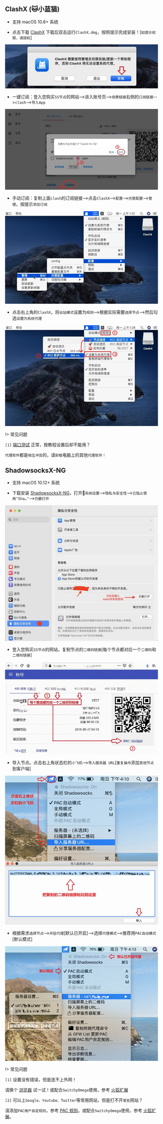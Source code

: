 ## ClashX (🐱小蓝猫)

* 支持 macOS 10.6+ 系统

* 点击下载 <a href="media/mac/ClashX.dmg" target="_blank">ClashX</a> 下载后双击运行`ClashX.dmg`，按照提示完成安装！[`如提示权限，请授权`]

![ClashX](media/mac/cx_1.jpg ':size=720')

* 一键订阅：登入您购买`SS节点`的网站-->进入账号页-->`续费链接`右侧的`订阅链接`-->`clash`-->`导入App`

![ClashX](media/mac/cx_2.jpg ':size=720')

* 手动订阅：复制上面`clash`的订阅链接-->点击`ClashX`-->`配置`-->`托管配置`-->`管理`，按提示`添加订阅` 

![ClashX](media/mac/cx_3.jpg ':size=720')

* 点击右上角的`ClashX`，将`出站模式`设置为`规则`-->根据实际需要`选择节点`-->然后勾选`设置为系统代理`

![ClashX](media/mac/cx_4.jpg ':size=720')

!> 常见问题

`[1]` [端口测试](tcping) 正常，按教程设置后却不能用？

`代理软件`都是`相互冲突`的，请`卸载`电脑上的其他`代理软件！` 

## ShadowsocksX-NG

* 支持 macOS 10.12+ 系统

* 下载安装 <a href="media/mac/ShadowsocksX-NG.dmg" target="_blank">ShadowsocksX-NG</a>，打开`系统设置`-->`隐私与安全性`-->`已阻止使用"Sha…"`-->`仍要打开`

![ShadowsocksX-NG](media/mac/sx_1.jpg ':size=720')

* 登入您购买`SS节点`的网站，复制节点的`二维码链接`[每个节点都对应一个`二维码`和`二维码链接`]

![ShadowsocksX-NG](media/mac/sx_2.jpg ':size=720')

* 导入节点。点击右上角状态栏的`小飞机`-->`导入服务器 URL`[`重复操作`添加`其他节点`到客户端]

![ShadowsocksX-NG](media/mac/sx_3.jpg ':size=720')

* 根据需求`选择节点`-->`开启代理`[默认已开启]-->选择`代理模式`-->推荐用`PAC自动模式`[默认模式]

![ShadowsocksX-NG](media/mac/sx_4.jpg ':size=720')

!> 常见问题

`[1]` 设置没有错误，但是连不上外网！

请换个 [浏览器](down) 试一试！或配合`SwitchyOmega`使用，参考 [火狐扩展](firefox)

`[2]` 可以上`Google、Youtube、Twitter`等常用网站，但是打不开`某些`网站？

请添加`PAC用户自定规则`，参考 [PAC 规则](pac)。或配合`SwitchyOmega`使用，参考 [火狐扩展](firefox)。
